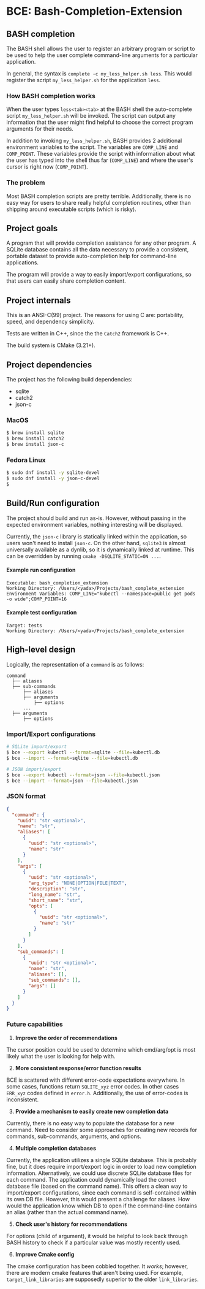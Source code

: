 # BCE: Bash-Completion-Extension

## BASH completion

The BASH shell allows the user to register an arbitrary program 
or script to be used to help the user complete command-line arguments
for a particular application.

In general, the syntax is `complete -c my_less_helper.sh less`.
This would register the script `my_less_helper.sh` for the application `less`.

### How BASH completion works

When the user types `less<tab><tab>` at the BASH shell the 
auto-complete script `my_less_helper.sh` will be invoked. The script
can output any information that the user might find helpful to choose 
the correct program arguments for their needs.

In addition to invoking `my_less_helper.sh`, BASH provides 2 additional
environment variables to the script. The variables are `COMP_LINE` and 
`COMP_POINT`. These variables provide the script with information about
what the user has typed into the shell thus far (`COMP_LINE`) and where
the user's cursor is right now (`COMP_POINT`).

### The problem

Most BASH completion scripts are pretty terrible. Additionally, there
is no easy way for users to share really helpful completion routines,
other than shipping around executable scripts (which is risky).

## Project goals

A program that will provide completion assistance for any other program.
A SQLite database contains all the data necessary to provide a consistent,
portable dataset to provide auto-completion help for command-line applications.

The program will provide a way to easily import/export configurations, so
that users can easily share completion content.

## Project internals

This is an ANSI-C(99) project. The reasons for using C are: portability,
speed, and dependency simplicity.

Tests are written in C++, since the the `Catch2` framework is C++.

The build system is CMake (3.21+).

## Project dependencies

The project has the following build dependencies:

- sqlite
- catch2
- json-c

### MacOS

```bash
$ brew install sqlite
$ brew install catch2
$ brew install json-c
```

### Fedora Linux

```bash
$ sudo dnf install -y sqlite-devel
$ sudo dnf install -y json-c-devel
$ 
```

## Build/Run configuration

The project should build and run as-is. However, without passing in
the expected environment variables, nothing interesting will be displayed.

Currently, the `json-c` library is statically linked within the application, so 
users won't need to install `json-c`. On the other hand, `sqlite3` is almost
universally available as a dynlib, so it is dynamically linked at runtime. This
can be overridden by running `cmake -DSQLITE_STATIC=ON ...`.

#### Example run configuration

```
Executable: bash_completion_extension
Working Directory: /Users/<yada>/Projects/bash_complete_extension
Environment Variables: COMP_LINE="kubectl --namespace=public get pods -o wide";COMP_POINT=16
```

#### Example test configuration

```
Target: tests
Working Directory: /Users/<yada>/Projects/bash_complete_extension
```

## High-level design

Logically, the representation of a `command` is as follows:

```
command
  ├── aliases
  ├── sub-commands
      ├── aliases
      ├── arguments
          ├── options
      ...
  ├── arguments
      ├── options
```

### Import/Export configurations

```bash
# SQLite import/export
$ bce --export kubectl --format=sqlite --file=kubectl.db
$ bce --import --format=sqlite --file=kubectl.db

# JSON import/export
$ bce --export kubectl --format=json --file=kubectl.json
$ bce --import --format=json --file=kubectl.json
```

### JSON format

```json
{
  "command": {
    "uuid": "str <optional>",
    "name": "str",
    "aliases": [
      {
        "uuid": "str <optional>",
        "name": "str"
      }
    ],
    "args": [
      {
        "uuid": "str <optional>",
        "arg_type": "NONE|OPTION|FILE|TEXT",
        "description": "str",
        "long_name": "str",
        "short_name": "str",
        "opts": [
          {
            "uuid": "str <optional>",
            "name": "str"
          }
        ]
      }
    ],
    "sub_commands": [
      {
        "uuid": "str <optional>",
        "name": "str",
        "aliases": [],
        "sub_commands": [],
        "args": []
      }
    ]
  }
}
```

### Future capabilities

1. **Improve the order of recommendations**

The cursor position could be used to determine which cmd/arg/opt is most
likely what the user is looking for help with.

2. **More consistent response/error function results**

BCE is scattered with different error-code expectations everywhere.
In some cases, functions return `SQLITE_xyz` error codes. In other
cases `ERR_xyz` codes defined in `error.h`. Additionally, the use of
error-codes is inconsistent.

3. **Provide a mechanism to easily create new completion data**

Currently, there is no easy way to populate the database for a
new command. Need to consider some approaches for creating new records
for commands, sub-commands, arguments, and options.

4. **Multiple completion databases**

Currently, the application utilizes a single SQLite database. This is probably fine, but it does require import/export
logic in order to load new completion information. Alternatively, we could use discrete SQLite database files for each
command. The application could dynamically load the correct database file (based on the command name). This offers a
clean way to import/export configurations, since each command is self-contained within its own DB file. However, this
would present a challenge for aliases. How would the application know which DB to open if the command-line contains 
an alias (rather than the actual command name).

5. **Check user's history for recommendations**

For options (child of argument), it would be helpful to look back through BASH history
to check if a particular value was mostly recently used.

6. **Improve Cmake config**

The cmake configuration has been cobbled together. It _works_; however, there are modern cmake features that aren't
being used. For example, `target_link_libraries` are supposedly superior to the older `link_libraries`.